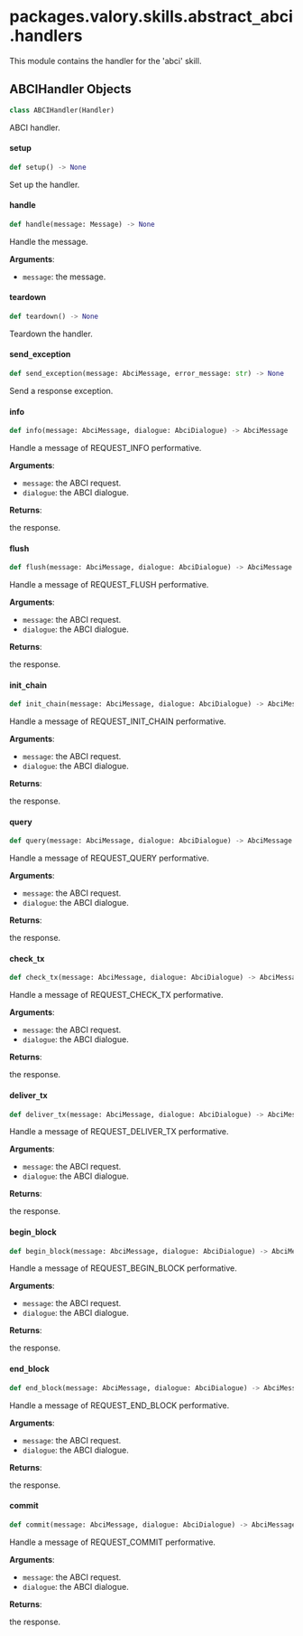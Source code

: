<a id="packages.valory.skills.abstract_abci.handlers"></a>

# packages.valory.skills.abstract`_`abci.handlers

This module contains the handler for the 'abci' skill.

<a id="packages.valory.skills.abstract_abci.handlers.ABCIHandler"></a>

## ABCIHandler Objects

```python
class ABCIHandler(Handler)
```

ABCI handler.

<a id="packages.valory.skills.abstract_abci.handlers.ABCIHandler.setup"></a>

#### setup

```python
def setup() -> None
```

Set up the handler.

<a id="packages.valory.skills.abstract_abci.handlers.ABCIHandler.handle"></a>

#### handle

```python
def handle(message: Message) -> None
```

Handle the message.

**Arguments**:

- `message`: the message.

<a id="packages.valory.skills.abstract_abci.handlers.ABCIHandler.teardown"></a>

#### teardown

```python
def teardown() -> None
```

Teardown the handler.

<a id="packages.valory.skills.abstract_abci.handlers.ABCIHandler.send_exception"></a>

#### send`_`exception

```python
def send_exception(message: AbciMessage, error_message: str) -> None
```

Send a response exception.

<a id="packages.valory.skills.abstract_abci.handlers.ABCIHandler.info"></a>

#### info

```python
def info(message: AbciMessage, dialogue: AbciDialogue) -> AbciMessage
```

Handle a message of REQUEST_INFO performative.

**Arguments**:

- `message`: the ABCI request.
- `dialogue`: the ABCI dialogue.

**Returns**:

the response.

<a id="packages.valory.skills.abstract_abci.handlers.ABCIHandler.flush"></a>

#### flush

```python
def flush(message: AbciMessage, dialogue: AbciDialogue) -> AbciMessage
```

Handle a message of REQUEST_FLUSH performative.

**Arguments**:

- `message`: the ABCI request.
- `dialogue`: the ABCI dialogue.

**Returns**:

the response.

<a id="packages.valory.skills.abstract_abci.handlers.ABCIHandler.init_chain"></a>

#### init`_`chain

```python
def init_chain(message: AbciMessage, dialogue: AbciDialogue) -> AbciMessage
```

Handle a message of REQUEST_INIT_CHAIN performative.

**Arguments**:

- `message`: the ABCI request.
- `dialogue`: the ABCI dialogue.

**Returns**:

the response.

<a id="packages.valory.skills.abstract_abci.handlers.ABCIHandler.query"></a>

#### query

```python
def query(message: AbciMessage, dialogue: AbciDialogue) -> AbciMessage
```

Handle a message of REQUEST_QUERY performative.

**Arguments**:

- `message`: the ABCI request.
- `dialogue`: the ABCI dialogue.

**Returns**:

the response.

<a id="packages.valory.skills.abstract_abci.handlers.ABCIHandler.check_tx"></a>

#### check`_`tx

```python
def check_tx(message: AbciMessage, dialogue: AbciDialogue) -> AbciMessage
```

Handle a message of REQUEST_CHECK_TX performative.

**Arguments**:

- `message`: the ABCI request.
- `dialogue`: the ABCI dialogue.

**Returns**:

the response.

<a id="packages.valory.skills.abstract_abci.handlers.ABCIHandler.deliver_tx"></a>

#### deliver`_`tx

```python
def deliver_tx(message: AbciMessage, dialogue: AbciDialogue) -> AbciMessage
```

Handle a message of REQUEST_DELIVER_TX performative.

**Arguments**:

- `message`: the ABCI request.
- `dialogue`: the ABCI dialogue.

**Returns**:

the response.

<a id="packages.valory.skills.abstract_abci.handlers.ABCIHandler.begin_block"></a>

#### begin`_`block

```python
def begin_block(message: AbciMessage, dialogue: AbciDialogue) -> AbciMessage
```

Handle a message of REQUEST_BEGIN_BLOCK performative.

**Arguments**:

- `message`: the ABCI request.
- `dialogue`: the ABCI dialogue.

**Returns**:

the response.

<a id="packages.valory.skills.abstract_abci.handlers.ABCIHandler.end_block"></a>

#### end`_`block

```python
def end_block(message: AbciMessage, dialogue: AbciDialogue) -> AbciMessage
```

Handle a message of REQUEST_END_BLOCK performative.

**Arguments**:

- `message`: the ABCI request.
- `dialogue`: the ABCI dialogue.

**Returns**:

the response.

<a id="packages.valory.skills.abstract_abci.handlers.ABCIHandler.commit"></a>

#### commit

```python
def commit(message: AbciMessage, dialogue: AbciDialogue) -> AbciMessage
```

Handle a message of REQUEST_COMMIT performative.

**Arguments**:

- `message`: the ABCI request.
- `dialogue`: the ABCI dialogue.

**Returns**:

the response.

